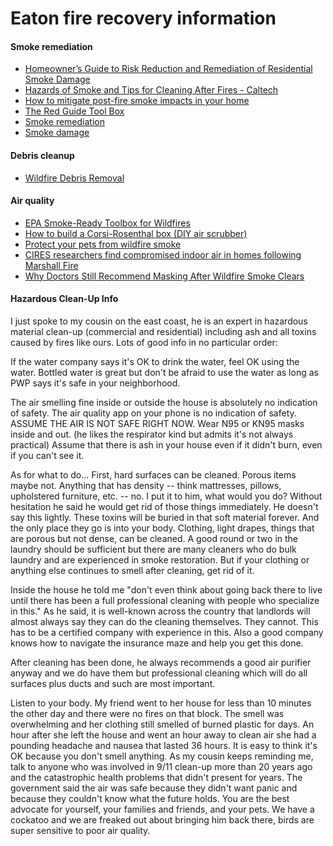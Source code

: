 # Eaton fire recovery information

#### Smoke remediation
* [Homeowner’s Guide to Risk Reduction and Remediation of Residential Smoke Damage](https://www.fema.gov/sites/default/files/documents/fema_marshall-fire-mat-homeowners-guide-risk-reduction-remediation-residential-smoke-damage.pdf)
* [Hazards of Smoke and Tips for Cleaning After Fires - Caltech](https://scienceexchange.caltech.edu/topics/sustainability/ask-expert-sustainability/wildfire-california-hazards-of-smoke-paul-wennberg)
* [How to mitigate post-fire smoke impacts in your home](https://cires.colorado.edu/news/how-mitigate-post-fire-smoke-impacts-your-home)
* [The Red Guide Tool Box](https://theredguidetorecovery.com/free-preparedness-recovery-tools/)
* [Smoke remediation](https://chicora.org/fire.html)
* [Smoke damage](https://docs.google.com/document/d/12_60Os6xw_ASyuufLoqKF1UOVutoZ3kv6HBzdDHUTYY/edit?tab=t.0)

#### Debris cleanup
* [Wildfire Debris Removal](https://www.recoveryaltadena.com/debrisremoval)

#### Air quality
* [EPA Smoke-Ready Toolbox for Wildfires](https://www.epa.gov/air-research/smoke-ready-toolbox-wildfires)
* [How to build a Corsi-Rosenthal box (DIY air scrubber)](https://corsirosenthalfoundation.org/resources/how-to-build-a-corsi-rosenthal-box-usa/)
* [Protect your pets from wildfire smoke](https://www.airnow.gov/publications/wildfire-guide-factsheets/wildfire-smoke-protect-your-pets/)
* [CIRES researchers find compromised indoor air in homes following Marshall Fire](https://cires.colorado.edu/news/cires-researchers-find-compromised-indoor-air-home-following-marshall-fire?fbclid=IwZXh0bgNhZW0CMTEAAR2ezoKFYlwtfEir1FoLo0flA22aIvHvK1OT_AD5gfv8gBcBk-3N19v5T_U_aem_dtcONLzoUUVbib1tz8vWIQ)
* [Why Doctors Still Recommend Masking After Wildfire Smoke Clears](https://www.nytimes.com/wirecutter/reviews/masking-after-wildfires/)
#### Hazardous Clean-Up Info
I just spoke to my cousin on the east coast, he is an expert in hazardous material clean-up (commercial and residential) including ash and all toxins caused by fires like ours. Lots of good info in no particular order:  

If the water company says it's OK to drink the water, feel OK using the water. Bottled water is great but don't be afraid to use the water as long as PWP says it's safe in your neighborhood. 

The air smelling fine inside or outside the house is absolutely no indication of safety. The air quality app on your phone is no indication of safety. ASSUME THE AIR IS NOT SAFE RIGHT NOW. Wear N95 or KN95 masks inside and out. (he likes the respirator kind but admits it's not always practical) Assume that there is ash in your house even if it didn't burn, even if you can't see it. 

As for what to do... First, hard surfaces can be cleaned. Porous items maybe not. Anything that has density -- think mattresses, pillows, upholstered furniture, etc. -- no. I put it to him, what would you do? Without hesitation he said he would get rid of those things immediately. He doesn't say this lightly.  These toxins will be buried in that soft material forever. And the only place they go is into your body. Clothing, light drapes, things that are porous but not dense, can be cleaned. A good round or two in the laundry should be sufficient but there are many cleaners who do bulk laundry and are experienced in smoke restoration. But if your clothing or anything else continues to smell after cleaning, get rid of it. 

Inside the house he told me "don't even think about going back there to live until there has been a full professional cleaning with people who specialize in this." As he said, it is well-known across the country that landlords will almost always say they can do the cleaning themselves. They cannot. This has to be a certified company with experience in this. Also a good company knows how to navigate the insurance maze and help you get this done. 

After cleaning has been done, he always recommends a good air purifier anyway and we do have them but professional cleaning which will do all surfaces plus ducts and such are most important. 

Listen to your body. My friend went to her house for less than 10 minutes the other day and there were no fires on that block. The smell was overwhelming and her clothing still smelled of burned plastic for days. An hour after she left the house and went an hour away to clean air she had a pounding headache and nausea that lasted 36 hours. It is easy to think it's OK because you don't smell anything. As my cousin keeps reminding me, talk to anyone who was involved in 9/11 clean-up more than 20 years ago and the catastrophic health problems that didn't present for years. The government said the air was safe because they didn't want panic and because they couldn't know what the future holds. You are the best advocate for yourself, your families and friends, and your pets. We have a cockatoo and we are freaked out about bringing him back there, birds are super sensitive to poor air quality.
